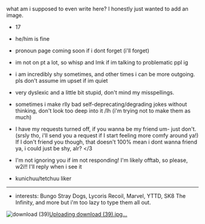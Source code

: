 what am i supposed to even write here? I honestly just wanted to add an image.
- 17
- he/him is fine
- pronoun page coming soon if i dont forget (i'll forget)
- im not on pt a lot, so whisp and lmk if im talking to problematic ppl ig
- i am incredibly shy sometimes, and other times i can be more outgoing. pls don't assume im upset if im quiet
- very dyslexic and a little bit stupid, don't mind my misspellings.
- sometimes i make rlly bad self-deprecating/degrading jokes without thinking, don't look too deep into it /lh (i'm trying not to make them as much)

- I have my requests turned off, if you wanna be my friend um- just don't. (srsly tho, i'll send you a request if I start feeling more comfy around ya!)
  If I don't friend you though, that doesn't 100% mean i dont wanna friend ya, i could just be shy, alr? </3

- I'm not ignoring you if im not responding! I'm likely offtab, so please, w2i!! I'll reply when i see it

- kunichuu/tetchuu liker

- -----------------------
-  interests: Bungo Stray Dogs, Lycoris Recoil, Marvel, YTTD, SK8 The Infinity, and more but i'm too lazy to type them all out.

![download (39)](https://github.com/chewyah/chewyah/assets/155095987/584c745f-47a0-4667-bf7e-d02966217249)[Uploading download (39).jpg…]()
